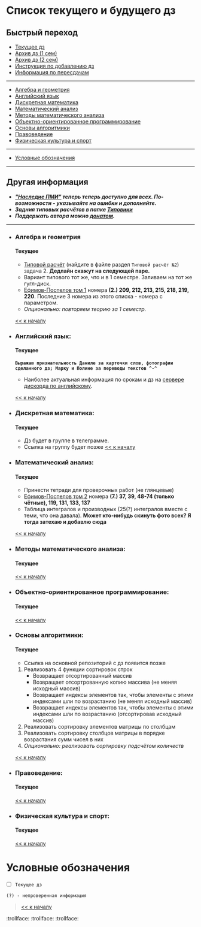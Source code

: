 # Список текущего и будущего дз

## Быстрый переход

- [Текущее дз](README.md#Список-текущего-и-будущего-дз)
- [Архив дз (1 сем)](Дз_1_семестр.md#Список-старого-дз-за-1-семестр.)
- [Архив дз (2 сем)](Дз_2_семестр.md#Список-старого-дз-за-2-семестр.)
- [Инструкция по добавлению дз](Как_вам_добавлять_сюда_дз/Как_добавить_дз.md)
- [Информация по пересдачам](пересдачи.md)

***

- [Алгебра и геометрия](#Алгебра-и-геометрия)
- [Английский язык](#Английский-язык)
- [Дискретная математика](#Дискретная-математика)
- [Математический анализ](#Математический-анализ)
- [Методы математического анализа](#Методы-математического-анализа)
- [Объектно-ориентированное программирование](#Объектно-ориентированное-программирование)
- [Основы алгоритмики](#Основы-алгоритмики)
- [Правоведение](#Правоведение)
- [Физическая культура и спорт](#Физическая-культура-и-спорт)

***
    
- [Условные обозначения](#Условные-обозначения)

***

## Другая информация

- __*["Наследие ПМИ"](https://github.com/appliedMathematicsAndComputerScience/PMI_legacy) теперь теперь доступно для всех. По-возможности - указывайте на ошибки и дополняйте.*__
-  __*Задния типовых расчётов в папке [Типовики](https://github.com/nektonick/KMBO-01-homework/tree/master/%D0%A2%D0%B8%D0%BF%D0%BE%D0%B2%D0%B8%D0%BA%D0%B8)*__
- __*Поддержать автора можно [донатом](https://www.tinkoff.ru/rm/grebnev.nikita7/9UP5Q99768).*__

***

- ### Алгебра и геометрия 
    #### Текущее
    - [Типовой расчёт](Типовики/Алгем/ТР_по_алгему_2020-21.pdf) (найдите в файле раздел `Типовой расчёт №2`) задача 2. **Дедлайн скажут на следующей паре.**
    - Вариант типового тот же, что и в 1 семестре. Заливаем на тот же гугл-диск.
    - [Ефимов-Поспелов том 1](Книги/Ефимов_Поспелов_Сборник_задач_по_математике_том_1.pdf) номера **(2.) 209, 212, 213, 215, 218, 219, 220**. Последние 3 номера из этого списка - номера с параметром. 
    - *Опционально: повторяем теорию за 1 семестр.*


    [<< к началу](#Быстрый-переход)

- ### Английский язык:
    #### Текущее
    **`Выражаю признательность Даниле за карточки слов, фотографии сделанного дз; Марку и Полине за переводы текстов ^-^`**
    - Наиболее актуальная информация по срокам и дз на [сервере дискорда по английскому](https://discord.gg/TcrMg4xMmK).

    [<< к началу](#Быстрый-переход)
    
    
- ### Дискретная математика:
    #### Текущее
    - Дз будет в группе в телеграмме. 
    - Ссылка на группу будет позже
    [<< к началу](#Быстрый-переход)

- ### Математический анализ:
    #### Текущее
    - Принести тетради для проверочных работ (не глянцевые)
    - [Ефимов-Поспелов том 2](Книги/Ефимов_Поспелов_Сборник_задач_по_математике_том_2.pdf) номера **(7.) 37, 39, 48-74 (только чётные), 119, 131, 133, 137**
    - Таблица интегралов и производных (25(?) интегралов вместе с теми, что она давала). **Может кто-нибудь скинуть фото всех? Я тогда затехаю и добавлю сюда**

    [<< к началу](#Быстрый-переход) 
    
- ### Методы математического анализа:
    #### Текущее

    [<< к началу](#Быстрый-переход)

- ### Объектно-ориентированное программирование:
    #### Текущее
    
    [<< к началу](#Быстрый-переход)

- ### Основы алгоритмики:
    #### Текущее
    - Ссылка на основной репозиторий с дз появится позже
    1. Реализовать 4 функции сортировок строк
       - Возвращает отсортированный массив 
       - Возвращает отсортрованную копию массива (не меняя исходный массив)
       - Возвращает индексы элементов так, чтобы элементы с этими индексами шли по возрастанию (не меняя исходный массив)
       - Возвращает индексы элементов так, чтобы элементы с этими индексами шли по возрастанию (отсортировав исходный массив)
    2. Реализовать сортировку элементов матрицы по столбцам 
    3. Реализовать сортировку столбцов матрицы в порядке возрастания сумм чисел в них
    4. *Опционально: реализовать сортировку подсчётом количеств*


    [<< к началу](#Быстрый-переход)

- ### Правоведение:
    #### Текущее
    
    [<< к началу](#Быстрый-переход)

- ### Физическая культура и спорт:
    #### Текущее

    [<< к началу](#Быстрый-переход)

# Условные обозначения

- [ ] `Текущее дз`

`(?) - непроверенная информация`

> [<< к началу](#Быстрый-переход)

:trollface: :trollface: :trollface: 